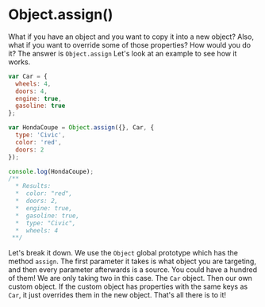 # Object.assign()

What if you have an object and you want to copy it into a new object? Also, what if you want to override some of those properties? How would you do it? The answer is `Object.assign` Let's look at an example to see how it works.

```js
var Car = {
  wheels: 4,
  doors: 4,
  engine: true,
  gasoline: true
};

var HondaCoupe = Object.assign({}, Car, {
  type: 'Civic',
  color: 'red',
  doors: 2
});

console.log(HondaCoupe);
/**
  * Results:
  *  color: "red",
  *  doors: 2,
  *  engine: true,
  *  gasoline: true,
  *  type: "Civic",
  *  wheels: 4
 **/
```

Let's break it down. We use the `Object` global prototype which has the method `assign`. The first parameter it takes is what object you are targeting, and then every parameter afterwards is a source. You could have a hundred of them! We are only taking two in this case. The `Car` object. Then our own custom object. If the custom object has properties with the same keys as `Car`, it just overrides them in the new object. That's all there is to it!
